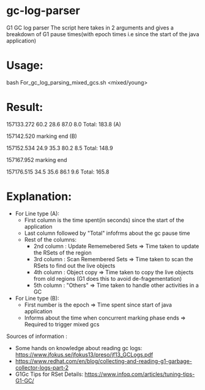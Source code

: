 # gc-log-parser
G1 GC log parser
The script here takes in 2 arguments and gives a breakdown of G1 pause times(with epoch times i.e since the start of the java application)

# Usage:
bash For_gc_log_parsing_mixed_gcs.sh <GC log file> <mixed/young>

# Result:

157133.272 60.2 28.6 87.0 8.0 Total: 183.8 (A)

157142.520 marking end (B)

157152.534 24.9 35.3 80.2 8.5 Total: 148.9

157167.952 marking end

157176.515 34.5 35.6 86.1 9.6 Total: 165.8


# Explanation:
- For Line type (A):
  - First column is the time spent(in seconds) since the start of the application
  - Last column followed by "Total" infofrms about the gc pause time
  - Rest of the columns:
    - 2nd column : Update Rememebered Sets => Time taken to update the RSets of the region
    - 3rd column : Scan Remembered Sets => Time taken to scan the RSets to find out the live objects
    - 4th column : Object copy => Time taken to copy the live objects from old regions (G1 does this to avoid de-fragementation)
    - 5th column : "Others" => Time taken to handle other activities in a GC
- For Line type (B):
  - First number is the epoch => Time spent since start of java application
  - Informs about the time when concurrent marking phase ends => Required to trigger mixed gcs
  
  
Sources of information :
- Some hands on knowledge about reading gc logs: https://www.jfokus.se/jfokus13/preso/jf13_GCLogs.pdf
- https://www.redhat.com/en/blog/collecting-and-reading-g1-garbage-collector-logs-part-2
- G1Gc Tips for RSet Details: https://www.infoq.com/articles/tuning-tips-G1-GC/
